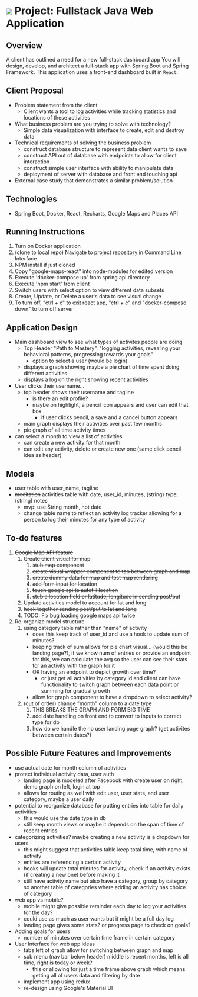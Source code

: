 # ![](https://ga-dash.s3.amazonaws.com/production/assets/logo-9f88ae6c9c3871690e33280fcf557f33.png) Project: Fullstack Java Web Application 
## Overview

A client has outlined a need for a new full-stack dashboard app
You will design, develop, and architect a full-stack app with Spring Boot and Spring Framework. This application uses a front-end dashboard built in `React`.

## Client Proposal
- Problem statement from the client
    - Client wants a tool to log activities while tracking statistics and locations of these activities
- What business problem are you trying to solve with technology?
    - Simple data visualization with interface to create, edit and destroy data
- Technical requirements of solving the business problem
    - construct database structure to represent data client wants to save
    - construct API out of database with endpoints to allow for client interaction
    - construct simple user interface with ability to manipulate data
    - deployment of server with database and front end touching api
- External case study that demonstrates a similar problem/solution


## Technologies
- Spring Boot, Docker, React, Recharts, Google Maps and Places API

## Running Instructions
1. Turn on Docker application
2. (clone to local repo) Navigate to project repository in Command Line Interface
2. NPM install if just cloned
2. Copy "google-maps-react" into node-modules for edited version
3. Execute 'docker-compose up' from spring api directory
4. Execute 'npm start' from client
5. Switch users with select option to view different data subsets
6. Create, Update, or Delete a user's data to see visual change
7. To turn off, "ctrl + c" to exit react app, "ctrl + c" and "docker-compose down" to turn off server

## Application Design
- Main dashboard view to see what types of activites people are doing
    - Top Header "Path to Mastery", "logging activities, revealing your behavioral patterns, progressing towards your goals"
        - option to select a user (would be login)
    - displays a graph showing maybe a pie chart of time spent doing different activities
    - displays a log on the right showing recent activities
- User clicks their username...
    - top header shows their username and tagline
        - is there an edit profile?
        - maybe on highlight, a pencil icon appears and user can edit that box
            - if user clicks pencil, a save and a cancel button appears
    - main graph displays their activities over past few months
    - pie graph of all time activity times
- can select a month to view a list of activities
    - can create a new activity for that month
    - can edit any activity, delete or create new one (same click pencil idea as header)

## Models
- user table with user_name, tagline
- ~~meditation~~ activities table with date, user_id, minutes, (string) type, (string) notes
    - mvp: use String month, not date
    - change table name to reflect an activity log tracker allowing for a person to log their minutes for any type of activity

## To-do features
1. ~~Google Map API feature~~
    1. ~~Create client visual for map~~
        1. ~~stub map component~~
        2. ~~create visual wrapper component to tab between graph and map~~
        3. ~~create dummy data for map and test map rendering~~
        4. ~~add form input for location~~
        5. ~~touch google api to autofill location~~
        6. ~~stub a location field or latitude, longitude in sending post/put~~
    2. ~~Update activities model to account for lat and long~~
    3. ~~hook together sending post/put to lat and long~~
    4. TODO: Fix bug loading google maps api twice
2. Re-organize model structure
    1. using category table rather than "name" of activity
        - does this keep track of user_id and use a hook to update sum of minutes?
        - keeping track of sum allows for pie chart visual... (would this be landing page?), if we know num of entries or provide an endpoint for this, we can calculate the avg so the user can see their stats for an activity with the graph for it
        - OR having an endpoint to depict growth over time?
            - or just get all activities by category id and client can have functionality to switch graph between each data point or summing for gradual growth
        - allow for graph component to have a dropdown to select activity?
    2. (out of order) change "month" column to a date type
        1. THIS BREAKS THE GRAPH AND FORM BIG TIME
        2. add date handling on front end to convert to inputs to correct type for db
        3. how do we handle the no user landing page graph? (get activites between certain dates?)

## Possible Future Features and Improvements
- use actual date for month column of activities
- protect individual activity data, user auth
    - landing page is modeled after Facebook with create user on right, demo graph on left, login at top
    - allows for routing as well with edit user, user stats, and user category, maybe a user daily
- potential to reorganize database for putting entries into table for daily activities
    - this would use the date type in db
    - still keep month views or maybe it depends on the span of time of recent entries
- categorizing activities? maybe creating a new activity is a dropdown for users
    - this might suggest that activities table keep total time, with name of activity
    - entries are referencing a certain activity
    - hooks will update total minutes for activity, check if an activity exists (if creating a new one) before making it
    - still have activity name but also have a category, group by category so another table of categories where adding an activity has choice of category
- web app vs mobile?
    - mobile might give possible reminder each day to log your activities for the day?
    - could use as much as user wants but it might be a full day log
    - landing page gives some stats? or progress page to check on goals?
- Adding goals for users
    - number of minutes over certain time frame in certain category
- User Interface for web app ideas
    - tabs left of graph allow for switching between graph and map
    - sub menu (nav bar below header) middle is recent months, left is all time, right is today or week?
        - this or allowing for just a time frame above graph which means getting all of users data and filtering by date
    - implement app using redux
    - re-design using Google's Material UI